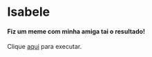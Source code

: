 # Isabele

<h4>Fiz um meme com minha amiga tai o resultado!</h4>
Clique <a href="jpoliveiradev.github.io/isabele-01/index.html" target="_blank">aqui</a> para executar.

